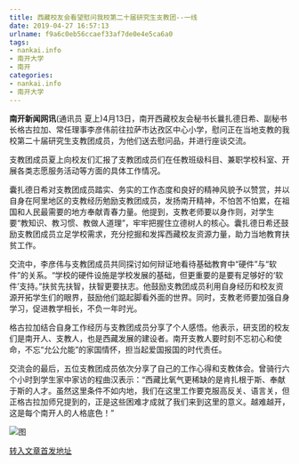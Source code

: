 ```yaml
---
title: 西藏校友会看望慰问我校第二十届研究生支教团--一线
date: 2019-04-27 16:57:13
urlname: f9a6c0eb56ccaef33af7de0e4e5ca6a0
tags: 
- nankai.info
- 南开大学
- 南开
categories:
- nankai.info
- 南开大学
---
```


**南开新闻网讯**(通讯员 夏上)4月13日，南开西藏校友会秘书长曩扎德日希、副秘书长格古拉加、常任理事李彦伟前往拉萨市达孜区中心小学，慰问正在当地支教的我校第二十届研究生支教团成员，为他们送去慰问品，并进行座谈交流。

支教团成员夏上向校友们汇报了支教团成员们在任教班级科目、兼职学校科室、开展各类志愿服务活动等方面的具体工作情况。

囊扎德日希对支教团成员踏实、务实的工作态度和良好的精神风貌予以赞赏，并以自身在阿里地区的支教经历勉励支教团成员，发扬南开精神，不怕苦不怕累，在祖国和人民最需要的地方奉献青春力量。他提到，支教老师要以身作则，对学生要“教知识、教习惯、教做人道理”，牢牢把握住立德树人的核心。囊扎德日希还鼓励支教团成员立足学校需求，充分挖掘和发挥西藏校友资源力量，助力当地教育扶贫工作。

交流中，李彦伟与支教团成员共同探讨如何辩证地看待基础教育中“硬件”与“软件”的关系。“学校的硬件设施是学校发展的基础，但更重要的是要有足够好的‘软件’支持。”扶贫先扶智，扶智更要扶志。他鼓励支教团成员利用自身经历和校友资源开拓学生们的眼界，鼓励他们踮起脚看外面的世界。同时，支教老师要加强自身学习，促进教学相长，不负一年时光。

格古拉加结合自身工作经历与支教团成员分享了个人感悟。他表示，研支团的校友们是南开人、支教人，也是西藏发展的建设者。南开支教人要时刻不忘初心和使命，不忘“允公允能”的家国情怀，担当起爱国报国的时代责任。

交流会的最后，五位支教团成员依次分享了自己的工作心得和支教体会。曾骑行六个小时到学生家中家访的程曲汉表示：“西藏比氧气更稀缺的是肯扎根于斯、奉献于斯的人才。虽然这里条件不如内地，我们在这里工作要克服高反关、语言关，但正格古拉加师兄提到的，正是这些困难才成就了我们来到这里的意义。越难越开，这是每个南开人的人格底色！”

![图](http://news.nankai.edu.cn/pic/0/00/34/96/349626_272145.jpg)

[转入文章首发地址](http://news.nankai.edu.cn/zhxw/system/2019/04/17/000445535.shtml)